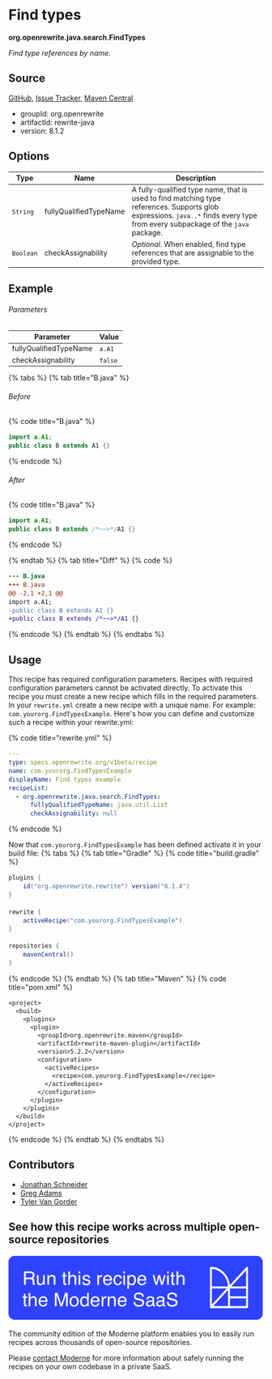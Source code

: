 # Find types

**org.openrewrite.java.search.FindTypes**

_Find type references by name._

## Source

[GitHub](https://github.com/openrewrite/rewrite/blob/main/rewrite-java/src/main/java/org/openrewrite/java/search/FindTypes.java), [Issue Tracker](https://github.com/openrewrite/rewrite/issues), [Maven Central](https://central.sonatype.com/artifact/org.openrewrite/rewrite-java/8.1.2/jar)

* groupId: org.openrewrite
* artifactId: rewrite-java
* version: 8.1.2

## Options

| Type | Name | Description |
| -- | -- | -- |
| `String` | fullyQualifiedTypeName | A fully-qualified type name, that is used to find matching type references. Supports glob expressions. `java..*` finds every type from every subpackage of the `java` package. |
| `Boolean` | checkAssignability | *Optional*. When enabled, find type references that are assignable to the provided type. |

## Example

###### Parameters
| Parameter | Value |
| -- | -- |
|fullyQualifiedTypeName|`a.A1`|
|checkAssignability|`false`|


{% tabs %}
{% tab title="B.java" %}

###### Before
{% code title="B.java" %}
```java
import a.A1;
public class B extends A1 {}
```
{% endcode %}

###### After
{% code title="B.java" %}
```java
import a.A1;
public class B extends /*~~>*/A1 {}
```
{% endcode %}

{% endtab %}
{% tab title="Diff" %}
{% code %}
```diff
--- B.java
+++ B.java
@@ -2,1 +2,1 @@
import a.A1;
-public class B extends A1 {}
+public class B extends /*~~>*/A1 {}

```
{% endcode %}
{% endtab %}
{% endtabs %}


## Usage

This recipe has required configuration parameters. Recipes with required configuration parameters cannot be activated directly. To activate this recipe you must create a new recipe which fills in the required parameters. In your `rewrite.yml` create a new recipe with a unique name. For example: `com.yourorg.FindTypesExample`.
Here's how you can define and customize such a recipe within your rewrite.yml:

{% code title="rewrite.yml" %}
```yaml
---
type: specs.openrewrite.org/v1beta/recipe
name: com.yourorg.FindTypesExample
displayName: Find types example
recipeList:
  - org.openrewrite.java.search.FindTypes:
      fullyQualifiedTypeName: java.util.List
      checkAssignability: null
```
{% endcode %}

Now that `com.yourorg.FindTypesExample` has been defined activate it in your build file:
{% tabs %}
{% tab title="Gradle" %}
{% code title="build.gradle" %}
```groovy
plugins {
    id("org.openrewrite.rewrite") version("6.1.4")
}

rewrite {
    activeRecipe("com.yourorg.FindTypesExample")
}

repositories {
    mavenCentral()
}
```
{% endcode %}
{% endtab %}
{% tab title="Maven" %}
{% code title="pom.xml" %}
```markup
<project>
  <build>
    <plugins>
      <plugin>
        <groupId>org.openrewrite.maven</groupId>
        <artifactId>rewrite-maven-plugin</artifactId>
        <version>5.2.2</version>
        <configuration>
          <activeRecipes>
            <recipe>com.yourorg.FindTypesExample</recipe>
          </activeRecipes>
        </configuration>
      </plugin>
    </plugins>
  </build>
</project>
```
{% endcode %}
{% endtab %}
{% endtabs %}

## Contributors
* [Jonathan Schneider](jkschneider@gmail.com)
* [Greg Adams](greg@moderne.io)
* [Tyler Van Gorder](tkvangorder@users.noreply.github.com)


## See how this recipe works across multiple open-source repositories

[![Moderne Link Image](/.gitbook/assets/ModerneRecipeButton.png)](https://app.moderne.io/recipes/org.openrewrite.java.search.FindTypes)

The community edition of the Moderne platform enables you to easily run recipes across thousands of open-source repositories.

Please [contact Moderne](https://moderne.io/product) for more information about safely running the recipes on your own codebase in a private SaaS.
